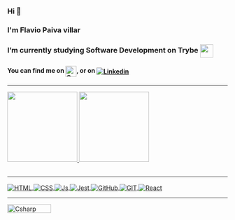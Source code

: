 ### Hi 👋
### I'm Flavio Paiva villar
### I’m currently studying Software Development on Trybe  <img align="center" src=https://blog.betrybe.com/wp-content/uploads/2021/11/51808343.png width="30em"> 


#### You can find me on <a href = "mailto:flaviopaivavillar@gmail.com"><img align="center" height="25em" alt="Gmail" src="https://seeklogo.com/images/G/gmail-logo-0B5D69FF48-seeklogo.com.png"></a>, or on <a href="https://www.linkedin.com/in/flaviopaivavillar/" target="_blank"><img align="center" alt="Linkedin" src="https://icongr.am/devicon/linkedin-original.svg?size=30em&color=currentColor" target="_blank"></a> 

 <hr>

<div>

 <a href="https://github.com/FlavioVillar">
 <img height="160" src="https://github-readme-stats.vercel.app/api?username=FlavioVillar&show_icons=true&theme=dark&include_all_commits=true&count_private=true"/>
 <img height="160" src="https://github-readme-stats.vercel.app/api/top-langs/?username=FlavioVillar&layout=compact&langs_count=7&theme=dark"/>

</div> <br>


  
<div style="display: inline_block">
 
  <hr>

   <img align="center" alt="HTML"  src="https://img.shields.io/badge/HTML5-E34F26?style=for-the-badge&logo=html5&logoColor=white">

   <img align="center" alt="CSS" src="https://img.shields.io/badge/CSS3-1572B6?style=for-the-badge&logo=css3&logoColor=white">  

   <img align="center" alt="Js" src="https://img.shields.io/badge/JavaScript-323330?style=for-the-badge&logo=javascript&logoColor=F7DF1E">  

   <img align="center" alt="Jest" src="https://img.shields.io/badge/Jest-C21325?style=for-the-badge&logo=jest&logoColor=white"> 
  
   <img align="center" alt="GitHub" src="https://img.shields.io/badge/GitHub-100000?style=for-the-badge&logo=github&logoColor=white"> 
  
   <img align="center" alt="GIT" src="https://img.shields.io/badge/GIT-E44C30?style=for-the-badge&logo=git&logoColor=white"> 
  
   <img align="center" alt="React" src="https://img.shields.io/badge/React-20232A?style=for-the-badge&logo=react&logoColor=61DAFB"> 

  <hr>
 

</div> 
 
<div>

 <img align="center" alt="Csharp" height="20" width="100" src="https://komarev.com/ghpvc/?username=FlavioVillar&color=green" alt="FlavioVillar" /> <br>

</div>  
   
   
<!--
**FlavioVillar/FlavioVillar** is a ✨ _special_ ✨ repository because its `README.md` (this file) appears on your GitHub profile.

Here are some ideas to get you started:

- 🔭 I’m currently working on ...
- 🌱 I’m currently learning ...
- 👯 I’m looking to collaborate on ...
- 🤔 I’m looking for help with ...
- 💬 Ask me about ...
- 📫 How to reach me: ...
- 😄 Pronouns: ...
- ⚡ Fun fact: ...
-->
